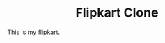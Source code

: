 <h1 align="center">Flipkart Clone</h1>

This is my [flipkart](https://imxswarup.github.io/flipclone.io/).
